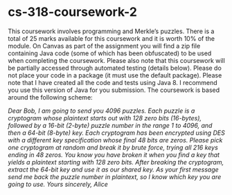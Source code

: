 # cs-318-coursework-2

This coursework involves programming and Merkle’s puzzles. There is a total of 25 marks
available for this coursework and it is worth 10% of the module. On Canvas as part of the
assignment you will find a zip file containing Java code (some of which has been obfuscated) to
be used when completing the coursework. Please also note that this coursework will be partially
accessed through automated testing (details below). Please do not place your code in a package
(it must use the default package). Please note that I have created all the code and tests using
Java 8. I recommend you use this version of Java for you submission.
The coursework is based around the following scheme:


<I>Dear Bob,
  I am going to send you 4096 puzzles. Each puzzle is a cryptogram whose plaintext
  starts out with 128 zero bits (16-bytes), followed by a 16-bit (2-byte) puzzle number
  in the range 1 to 4096, and then a 64-bit (8-byte) key. Each cryptogram has been
  encrypted using DES with a different key specification whose final 48 bits are zeros.
  Please pick one cryptogram at random and break it by brute force, trying all 216 keys
  ending in 48 zeros. You know you have broken it when you find a key that yields
  a plaintext starting with 128 zero bits. After breaking the cryptogram, extract the
  64-bit key and use it as our shared key. As your first message send me back the
  puzzle number in plaintext, so I know which key you are going to use.
  Yours sincerely, Alice </I>
